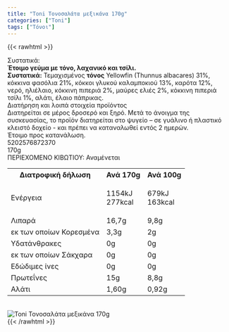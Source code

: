 ```yaml
---
title: "Toni Τονοσαλάτα µεξικάνα 170g"
categories: ["Toni"]
tags: ["Τόνοι"]
---
```

{{< rawhtml >}}

<div class="sload728"><div class="product"><div id="sistatika">Συστατικά:</div><div class="alltext"><strong>Έτοιμο γεύμα με τόνο, λαχανικό και τσίλι.</strong><br><strong>Συστατικά:</strong> Τεμαχισμένος <strong>τόνος</strong> Yellowfin (Thunnus albacares) 31%, κόκκινα φασόλια 21%, κόκκοι γλυκού καλαμποκιού 13%, καρότα 12%, νερό, ηλιέλαιο, κόκκινη πιπεριά 2%, μαύρες ελιές 2%, κόκκινη πιπεριά τσίλι 1%, αλάτι, έλαιο πάπρικας.</div><div id="loipa">Διατήρηση και λοιπά στοιχεία προϊόντος</div><div class="alltext">Διατηρείται σε μέρος δροσερό και ξηρό. Μετά το άνοιγμα της συσκευασίας, το προϊόν διατηρείται στο ψυγείο – σε γυάλινο ή πλαστικό κλειστό δοχείο - και πρέπει να καταναλωθεί εντός 2 ημερών.<br>Έτοιμο προς κατανάλωση.</div><div id="barcode"><div id="barimage1"></div><span id="bartext">5202576872370</span></div><div id="varos"><div id="varosimage1"></div><span id="varostext">170g</span></div><div id="kivotio">ΠΕΡΙΕΧΟΜΕΝΟ ΚΙΒΩΤΙΟΥ:&nbsp;Αναμένεται</div><div class="tabout"><table id="diatable"><tbody><tr><th>Διατροφική δήλωση</th><th>Ανά 170g</th><th>Ανά 100g</th></tr><tr><td class="texr2">Ενέργεια</td><td class="texr">1154kJ<br>277kcal</td><td class="texr"><p>679kJ<br>163kcal</p></td></tr><tr><td class="texr2">Λιπαρά</td><td class="texr">16,7g</td><td class="texr">9,8g</td></tr><tr><td class="gray">εκ των οποίων Κορεσµένα</td><td class="gray2">3,3g</td><td class="gray2">2g</td></tr><tr><td class="texr2">Yδατάνθρακες</td><td class="texr">0g</td><td class="texr">0g</td></tr><tr><td class="gray">εκ των οποίων Σάκχαρα</td><td class="gray2">0g</td><td class="gray2">0g</td></tr><tr><td class="texr2">Εδώδιμες ίνες</td><td class="texr">0g</td><td class="texr">0g</td></tr><tr><td class="texr2">Πρωτεΐνες</td><td class="texr">15g</td><td class="texr">8,8g</td></tr><tr><td class="texr2">Αλάτι</td><td class="texr">1,60g</td><td class="texr">0,92g</td></tr></tbody></table></div><br><div class="pimg"><img alt="Toni Τονοσαλάτα µεξικάνα 170g" title="Toni Τονοσαλάτα µεξικάνα 170g" src="/media/images/toni-tonosalata-meksikana-170g.jpg"></div></div></div>
{{< /rawhtml >}}


